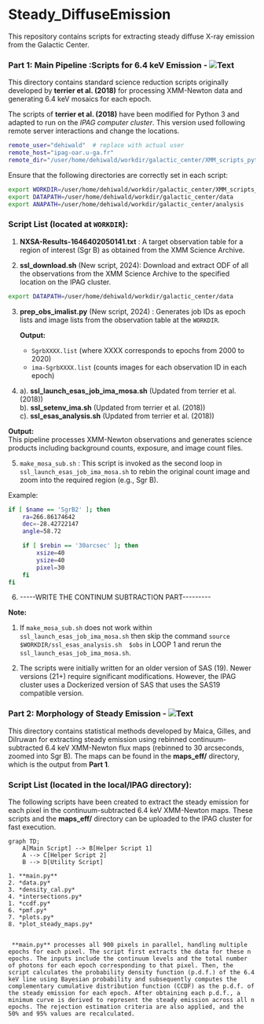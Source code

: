 
# Steady_DiffuseEmission
This repository contains scripts for extracting steady diffuse X-ray emission from the Galactic Center.


### Part 1: Main Pipeline :Scripts for 6.4 keV Emission - ![Text](https://img.shields.io/badge/Directory-ScriptsFor6.4keVEmission-red)


This directory contains standard science reduction scripts originally developed by **terrier et al. (2018)** for processing XMM-Newton data and generating 6.4 keV mosaics for each epoch.

The scripts of **terrier et al. (2018)** have been modified for Python 3 and adapted to run on the *IPAG computer cluster*. This version used following remote server interactions and change the locations. 


```bash
remote_user="dehiwald"  # replace with actual user
remote_host="ipag-oar.u-ga.fr"
remote_dir="/user/home/dehiwald/workdir/galactic_center/XMM_scripts_python"  # replace with the local directory 
```
Ensure that the following directories are correctly set in each script:

```bash
export WORKDIR=/user/home/dehiwald/workdir/galactic_center/XMM_scripts_python
export DATAPATH=/user/home/dehiwald/workdir/galactic_center/data
export ANAPATH=/user/home/dehiwald/workdir/galactic_center/analysis
```


### Script List (located at `WORKDIR`):
1. **NXSA-Results-1646402050141.txt** : A target observation table for a region of interest (Sgr B) as obtained from the XMM Science Archive.

2. **ssl_download.sh** (New script, 2024): Download and extract ODF of all the observations from the XMM Science Archive to the specified location on the IPAG cluster.

```bash
export DATAPATH=/user/home/dehiwald/workdir/galactic_center/data
```

3. **prep_obs_imalist.py** (New script, 2024) : Generates job IDs as epoch lists and image lists from the observation table at the `WORKDIR`.  

   **Output:**  
   - `SgrbXXXX.list` (where XXXX corresponds to epochs from 2000 to 2020)  
   - `ima-SgrbXXXX.list` (counts images for each observation ID in each epoch)

4. a). **ssl_launch_esas_job_ima_mosa.sh** (Updated from terrier et al. (2018))  
   b). **ssl_setenv_ima.sh** (Updated from terrier et al. (2018))  
   c). **ssl_esas_analysis.sh** (Updated from terrier et al. (2018))  
  
 **Output:**  
   This pipeline processes XMM-Newton observations and generates science products including background counts, exposure, and image count files.


5. `make_mosa_sub.sh` : This script is invoked as the second loop in `ssl_launch_esas_job_ima_mosa.sh` to rebin the original count image and zoom into the required region (e.g., Sgr B). 

Example:

```bash
if [ $name == 'SgrB2' ]; then
    ra=266.86174642
    dec=-28.42722147
    angle=58.72

    if [ $rebin == '30arcsec' ]; then
        xsize=40
        ysize=40
        pixel=30
    fi
fi
```

6. -----WRITE THE CONTINUM SUBTRACTION PART---------



**Note:**  

1. If `make_mosa_sub.sh`  does not work within `ssl_launch_esas_job_ima_mosa.sh` then skip the command `source $WORKDIR/ssl_esas_analysis.sh  $obs` in LOOP 1 and rerun the  `ssl_launch_esas_job_ima_mosa.sh`. 


2. The scripts were initially written for an older version of SAS (19). Newer versions (21+) require significant modifications. However, the IPAG cluster uses a Dockerized version of SAS that uses the SAS19 compatible version.



### Part 2: Morphology of Steady Emission - ![Text](https://img.shields.io/badge/Directory-ScriptsForSteadyEmission-blue)

This directory contains statistical methods developed by Maica, Gilles, and Dilruwan for extracting steady emission using rebinned continuum-subtracted 6.4 keV XMM-Newton flux maps (rebinned to 30 arcseconds, zoomed into Sgr B). The maps can be found in the **maps_eff/** directory, which is the output from **Part 1**.

### Script List (located in the local/IPAG directory):

The following scripts have been created to extract the steady emission for each pixel in the continuum-subtracted 6.4 keV XMM-Newton maps. These scripts and the **maps_eff/** directory can be uploaded to the IPAG cluster for fast execution.


```mermaid
graph TD;
    A[Main Script] --> B[Helper Script 1]
    A --> C[Helper Script 2]
    B --> D[Utility Script]

1. **main.py**
2. *data.py*
3. *density_cal.py*
4. *intersections.py*
1. *ccdf.py* 
6. *pmf.py*
7. *plots.py*
8. *plot_steady_maps.py*


 **main.py** processes all 900 pixels in parallel, handling multiple epochs for each pixel. The script first extracts the data for these n epochs. The inputs include the continuum levels and the total number of photons for each epoch corresponding to that pixel. Then, the script calculates the probability density function (p.d.f.) of the 6.4 keV line using Bayesian probability and subsequently computes the complementary cumulative distribution function (CCDF) as the p.d.f. of the steady emission for each epoch. After obtaining each p.d.f., a minimum curve is derived to represent the steady emission across all n epochs. The rejection estimation criteria are also applied, and the 50% and 95% values are recalculated.


 

